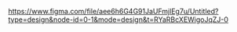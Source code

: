 https://www.figma.com/file/aee6h6G4G91JaUFmjlEg7u/Untitled?type=design&node-id=0-1&mode=design&t=RYaRBcXEWigoJqZJ-0